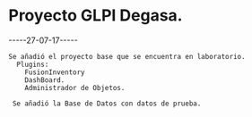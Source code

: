 # Proyecto GLPI Degasa.
 
 
 
-----27-07-17-----

    Se añadió el proyecto base que se encuentra en laboratorio.
      Plugins:
        FusionInventory
        DashBoard.
        Administrador de Objetos.
     
     Se añadió la Base de Datos con datos de prueba.
   
